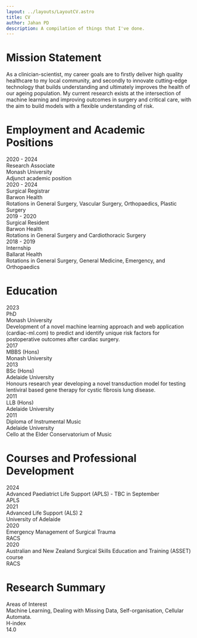 ```yaml
---
layout: ../layouts/LayoutCV.astro
title: CV
author: Jahan PD
description: A compilation of things that I've done.
---
```

<div class="p-3">
	<h1 class="font-bold text-xl pb-2">Mission Statement</h1>
	
<!-- As a clinician-scientist, my career goals are to firstly deliver high quality healthcare to my local community, and secondly to innovate cutting-edge technology that builds understanding and ultimately improves the health of our ageing population. My current research exists at the intersection of machine learning and self-organizing systems, with the ultimate goal of developing new principles of growth and ageing. By combining clinical expertise with the power of computational systems, I aim to advance our understanding of the dysfunction in self-organisation underlying aging and age-related diseases. -->

As a clinician-scientist, my career goals are to firstly deliver high quality healthcare to my local community, and secondly to innovate cutting-edge technology that builds understanding and ultimately improves the health of our ageing population. My current research exists at the intersection of machine learning and improving outcomes in surgery and critical care, with the aim to build models with a flexible understanding of risk.

</div>

<div class="p-3">
	<h1 class="font-bold text-xl pb-2">Employment and Academic Positions</h1>
	<div class="flex flex-row pb-3">
		<div class="w-72 italic"> 2020 - 2024 </div>
		<div class="w-72"> 
			<div> Research Associate </div>
			<div class="font-bold"> Monash University </div>
		</div>
		<div class="w-full"> Adjunct academic position </div>
	</div>
	<div class="flex flex-row pb-3">
		<div class="w-72 italic"> 2020 - 2024 </div>
		<div class="w-72"> 
			<div> Surgical Registrar </div>
			<div class="font-bold"> Barwon Health </div>
		</div>
		<div class="w-full"> Rotations in General Surgery, Vascular Surgery, Orthopaedics, Plastic Surgery </div>
	</div>
	<div class="flex flex-row pb-3">
		<div class="w-72 italic"> 2019 - 2020 </div>
		<div class="w-72"> 
			<div> Surgical Resident </div>
			<div class="font-bold"> Barwon Health </div>
		</div>
		<div class="w-full"> Rotations in General Surgery and Cardiothoracic Surgery </div>
	</div>
	<div class="flex flex-row pb-3">
		<div class="w-72 italic"> 2018 - 2019 </div>
		<div class="w-72"> 
			<div> Internship </div>
			<div class="font-bold"> Ballarat Health </div>
		</div>
		<div class="w-full"> Rotations in General Surgery, General Medicine, Emergency, and Orthopaedics </div>
	</div>
</div>

<div class="p-3">
	<h1 class="font-bold text-xl pb-3">Education</h1>
	<div class="flex flex-row pb-3">
		<div class="w-72 italic"> 2023 </div>
		<div class="w-72"> 
			<div> PhD </div>
			<div class="font-bold"> Monash University </div>
		</div>
		<div class="w-full">Development of a novel machine learning approach and web application (cardiac-ml.com) to predict and identify unique risk factors for postoperative outcomes after cardiac surgery.</div>
	</div>
	<div class="flex flex-row pb-3">
		<div class="w-72 italic"> 2017 </div>
		<div class="w-72"> 
			<div> MBBS (Hons) </div>
			<div class="font-bold"> Monash University </div>
		</div>
		<div class="w-full">  </div>
	</div>
	<div class="flex flex-row pb-3">
		<div class="w-72 italic"> 2013 </div>
		<div class="w-72"> 
			<div> BSc (Hons)</div>
			<div class="font-bold"> Adelaide University</div>
		</div>
		<div class="w-full"> Honours research year developing a novel transduction model for testing lentiviral based gene therapy for cystic fibrosis lung disease.</div>
	</div>
	<div class="flex flex-row pb-3">
		<div class="w-72 italic"> 2011 </div>
		<div class="w-72"> 
			<div> LLB (Hons)</div>
			<div class="font-bold"> Adelaide University</div>
		</div>
		<div class="w-full"> </div>
	</div>
	<div class="flex flex-row pb-3">
		<div class="w-72 italic"> 2011 </div>
		<div class="w-72 pr-4"> 
			<div> Diploma of Instrumental Music</div>
			<div class="font-bold"> Adelaide University</div>
		</div>
		<div class="w-full"> Cello at the Elder Conservatorium of Music</div>
	</div>
</div>

<div class="p-3">
	<h1 class="font-bold text-xl pb-3">Courses and Professional Development</h1>
	<div class="flex flex-row pb-3">
		<div class="w-72 italic"> 2024 </div>
		<div class="w-full"> 
			<div> Advanced Paediatrict Life Support (APLS) - TBC in September </div>
			<div class="font-bold"> APLS  </div>
		</div>
	</div>
	<div class="flex flex-row pb-3">
		<div class="w-72 italic"> 2021 </div>
		<div class="w-full"> 
			<div> Advanced Life Support (ALS) 2  </div>
			<div class="font-bold"> University of Adelaide  </div>
		</div>
	</div>
	<div class="flex flex-row pb-3">
		<div class="w-72 italic"> 2020 </div>
		<div class="w-full"> 
			<div> Emergency Management of Surgical Trauma </div>
			<div class="font-bold"> RACS </div>
		</div>
	</div>
	<div class="flex flex-row pb-3">
		<div class="w-72 italic"> 2020 </div>
		<div class="w-full"> 
			<div> Australian and New Zealand Surgical Skills Education and Training (ASSET) course </div>
			<div class="font-bold"> RACS </div>
		</div>
	</div>
</div>

<div class="p-4">
	<h1 class="font-bold text-xl pb-3">Research Summary</h1>
	<div class="flex flex-row pb-3">
		<div class="w-72 italic"> Areas of Interest </div>
		<div class="w-full">  Machine Learning, Dealing with Missing Data, Self-organisation, Cellular Automata. </div>
	</div>
	<div class="flex flex-row pb-3">
		<div class="w-72 italic"> H-index </div>
		<div class="w-full">  14.0 </div>
	</div>
</div>
